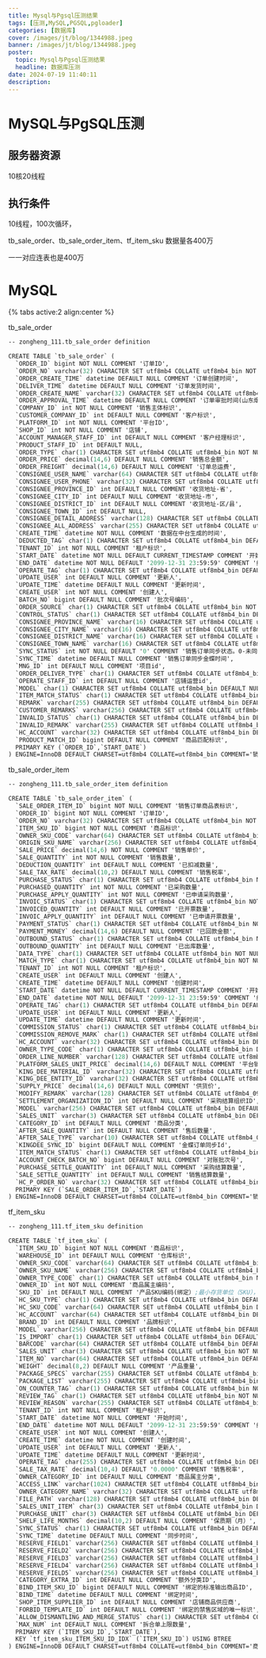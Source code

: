 ```yaml
---
title: Mysql与Pgsql压测结果
tags: [压测,MySQL,PGSQL,pgloader]
categories: [数据库]
cover: /images/jt/blog/1344988.jpeg
banner: /images/jt/blog/1344988.jpeg
poster:
  topic: Mysql与Pgsql压测结果
  headline: 数据库压测
date: 2024-07-19 11:40:11
description:
---
```

# MySQL与PgSQL压测

## 服务器资源

10核20线程

## 执行条件

10线程，100次循环，

tb_sale_order、tb_sale_order_item、tf_item_sku 数据量各400万

一一对应连表也是400万

# MySQL
{% tabs active:2 align:center %}

<!-- tab MySQL表信息 -->

tb_sale_order

```scheme
-- zongheng_111.tb_sale_order definition

CREATE TABLE `tb_sale_order` (
  `ORDER_ID` bigint NOT NULL COMMENT '订单ID',
  `ORDER_NO` varchar(32) CHARACTER SET utf8mb4 COLLATE utf8mb4_bin NOT NULL COMMENT '订单编号',
  `ORDER_CREATE_TIME` datetime DEFAULT NULL COMMENT '订单创建时间',
  `DELIVER_TIME` datetime DEFAULT NULL COMMENT '订单发货时间',
  `ORDER_CREATE_NAME` varchar(32) CHARACTER SET utf8mb4 COLLATE utf8mb4_bin DEFAULT NULL COMMENT '订单创建人名称',
  `ORDER_APPROVAL_TIME` datetime DEFAULT NULL COMMENT '订单审批时间(山东烟草)',
  `COMPANY_ID` int NOT NULL COMMENT '销售主体标识',
  `CUSTOMER_COMPANY_ID` int DEFAULT NULL COMMENT '客户标识',
  `PLATFORM_ID` int NOT NULL COMMENT '平台ID',
  `SHOP_ID` int NOT NULL COMMENT '店铺',
  `ACCOUNT_MANAGER_STAFF_ID` int DEFAULT NULL COMMENT '客户经理标识',
  `PRODUCT_STAFF_ID` int DEFAULT NULL,
  `ORDER_TYPE` char(1) CHARACTER SET utf8mb4 COLLATE utf8mb4_bin NOT NULL COMMENT '订单类型',
  `ORDER_PRICE` decimal(14,6) DEFAULT NULL COMMENT '销售总金额',
  `ORDER_FREIGHT` decimal(14,6) DEFAULT NULL COMMENT '订单总运费',
  `CONSIGNEE_USER_NAME` varchar(64) CHARACTER SET utf8mb4 COLLATE utf8mb4_bin NOT NULL COMMENT '收货人姓名',
  `CONSIGNEE_USER_PHONE` varchar(32) CHARACTER SET utf8mb4 COLLATE utf8mb4_bin NOT NULL COMMENT '收货人联系电话',
  `CONSIGNEE_PROVINCE_ID` int DEFAULT NULL COMMENT '收货地址-省',
  `CONSIGNEE_CITY_ID` int DEFAULT NULL COMMENT '收货地址-市',
  `CONSIGNEE_DISTRICT_ID` int DEFAULT NULL COMMENT '收货地址-区/县',
  `CONSIGNEE_TOWN_ID` int DEFAULT NULL,
  `CONSIGNEE_DETAIL_ADDRESS` varchar(128) CHARACTER SET utf8mb4 COLLATE utf8mb4_bin DEFAULT NULL COMMENT '收货地址-详细地址',
  `CONSIGNEE_ALL_ADDRESS` varchar(255) CHARACTER SET utf8mb4 COLLATE utf8mb4_bin DEFAULT NULL COMMENT '收货地址全拼',
  `CREATE_TIME` datetime NOT NULL COMMENT '数据在中台生成的时间',
  `DEDUCTED_TAG` char(1) CHARACTER SET utf8mb4 COLLATE utf8mb4_bin DEFAULT NULL COMMENT '被扣减标记;0:未被扣减 1:已被扣减',
  `TENANT_ID` int NOT NULL COMMENT '租户标识',
  `START_DATE` datetime NOT NULL DEFAULT CURRENT_TIMESTAMP COMMENT '开始时间',
  `END_DATE` datetime NOT NULL DEFAULT '2099-12-31 23:59:59' COMMENT '结束时间',
  `OPERATE_TAG` char(1) CHARACTER SET utf8mb4 COLLATE utf8mb4_bin DEFAULT NULL COMMENT '操作标记',
  `UPDATE_USER` int DEFAULT NULL COMMENT '更新人',
  `UPDATE_TIME` datetime DEFAULT NULL COMMENT '更新时间',
  `CREATE_USER` int NOT NULL COMMENT '创建人',
  `BATCH_NO` bigint DEFAULT NULL COMMENT '批次号编码',
  `ORDER_SOURCE` char(1) CHARACTER SET utf8mb4 COLLATE utf8mb4_bin NOT NULL DEFAULT '0' COMMENT '订单来源',
  `CONTROL_STATUS` char(1) CHARACTER SET utf8mb4 COLLATE utf8mb4_bin DEFAULT '0' COMMENT '订单状态',
  `CONSIGNEE_PROVINCE_NAME` varchar(16) CHARACTER SET utf8mb4 COLLATE utf8mb4_bin DEFAULT NULL COMMENT '省-名称',
  `CONSIGNEE_CITY_NAME` varchar(16) CHARACTER SET utf8mb4 COLLATE utf8mb4_bin DEFAULT NULL COMMENT '城市-名称',
  `CONSIGNEE_DISTRICT_NAME` varchar(16) CHARACTER SET utf8mb4 COLLATE utf8mb4_bin DEFAULT NULL COMMENT '区/县-名称',
  `CONSIGNEE_TOWN_NAME` varchar(16) CHARACTER SET utf8mb4 COLLATE utf8mb4_bin DEFAULT NULL COMMENT '街道-名称',
  `SYNC_STATUS` int NOT NULL DEFAULT '0' COMMENT '销售订单同步状态。0-未同步  1-已同步',
  `SYNC_TIME` datetime DEFAULT NULL COMMENT '销售订单同步金蝶时间',
  `MNG_ID` int DEFAULT NULL COMMENT '项目id',
  `ORDER_DELIVER_TYPE` char(1) CHARACTER SET utf8mb4 COLLATE utf8mb4_bin DEFAULT NULL COMMENT '订单销售类型：0-直运单; 1-标准销售单',
  `OPERATE_STAFF_ID` int DEFAULT NULL COMMENT '店铺运营id',
  `MODEL` char(1) CHARACTER SET utf8mb4 COLLATE utf8mb4_bin DEFAULT NULL COMMENT '模式',
  `ITEM_MATCH_STATUS` char(1) CHARACTER SET utf8mb4 COLLATE utf8mb4_bin DEFAULT '1' COMMENT '商品匹配状态：0-未匹配  1-已匹配',
  `REMARK` varchar(255) CHARACTER SET utf8mb4 COLLATE utf8mb4_bin DEFAULT NULL COMMENT '备注说明',
  `CUSTOMER_REMARKS` varchar(256) CHARACTER SET utf8mb4 COLLATE utf8mb4_bin DEFAULT NULL COMMENT '客户备注',
  `INVALID_STATUS` char(1) CHARACTER SET utf8mb4 COLLATE utf8mb4_bin DEFAULT '1' COMMENT '销售订单作废状态：0-作废  1-正常',
  `INVALID_REMARK` varchar(255) CHARACTER SET utf8mb4 COLLATE utf8mb4_bin DEFAULT NULL COMMENT '作废说明',
  `HC_ACCOUNT` varchar(32) CHARACTER SET utf8mb4 COLLATE utf8mb4_bin DEFAULT NULL COMMENT '慧采账号',
  `PRODUCT_MATCH_ID` bigint DEFAULT NULL COMMENT '商品匹配标识',
  PRIMARY KEY (`ORDER_ID`,`START_DATE`)
) ENGINE=InnoDB DEFAULT CHARSET=utf8mb4 COLLATE=utf8mb4_bin COMMENT='销售订单';
```

tb_sale_order_item

```scheme
-- zongheng_111.tb_sale_order_item definition

CREATE TABLE `tb_sale_order_item` (
  `SALE_ORDER_ITEM_ID` bigint NOT NULL COMMENT '销售订单商品表标识',
  `ORDER_ID` bigint NOT NULL COMMENT '订单ID',
  `ORDER_NO` varchar(32) CHARACTER SET utf8mb4 COLLATE utf8mb4_bin NOT NULL COMMENT '订单编号',
  `ITEM_SKU_ID` bigint NOT NULL COMMENT '商品标识',
  `OWNER_SKU_CODE` varchar(64) CHARACTER SET utf8mb4 COLLATE utf8mb4_bin DEFAULT NULL COMMENT '商品编码',
  `ORIGIN_SKU_NAME` varchar(256) CHARACTER SET utf8mb4 COLLATE utf8mb4_bin DEFAULT NULL COMMENT '原商品名称',
  `SALE_PRICE` decimal(14,6) NOT NULL COMMENT '销售单价',
  `SALE_QUANTITY` int NOT NULL COMMENT '销售数量',
  `DEDUCTION_QUANTITY` int DEFAULT NULL COMMENT '已扣减数量',
  `SALE_TAX_RATE` decimal(10,2) DEFAULT NULL COMMENT '销售税率',
  `PURCHASE_STATUS` char(1) CHARACTER SET utf8mb4 COLLATE utf8mb4_bin NOT NULL COMMENT '采购状态',
  `PURCHASED_QUANTITY` int NOT NULL COMMENT '已采购数量',
  `PURCHASE_APPLY_QUANTITY` int NOT NULL COMMENT '已申请采购数量',
  `INVOIC_STATUS` char(1) CHARACTER SET utf8mb4 COLLATE utf8mb4_bin NOT NULL COMMENT '开票状态',
  `INVOICED_QUANTITY` int DEFAULT NULL COMMENT '已开票数量',
  `INVOIC_APPLY_QUANTITY` int DEFAULT NULL COMMENT '已申请开票数量',
  `PAYMENT_STATUS` char(1) CHARACTER SET utf8mb4 COLLATE utf8mb4_bin NOT NULL COMMENT '回款状态',
  `PAYMENT_MONEY` decimal(14,6) DEFAULT NULL COMMENT '已回款金额',
  `OUTBOUND_STATUS` char(1) CHARACTER SET utf8mb4 COLLATE utf8mb4_bin NOT NULL COMMENT '出库状态',
  `OUTBOUND_QUANTITY` int DEFAULT NULL COMMENT '已出库数量',
  `DATA_TYPE` char(1) CHARACTER SET utf8mb4 COLLATE utf8mb4_bin NOT NULL COMMENT '商品来源类型;1.订单自带 2.补充采购',
  `MATCH_TYPE` char(1) CHARACTER SET utf8mb4 COLLATE utf8mb4_bin NOT NULL DEFAULT '0' COMMENT '店铺商品匹配类型 0-无供应商商品匹配   1-有供应商商品匹配   2-慧采商品只有当这个值为2时hc_account才有值',
  `TENANT_ID` int NOT NULL COMMENT '租户标识',
  `CREATE_USER` int DEFAULT NULL COMMENT '创建人',
  `CREATE_TIME` datetime DEFAULT NULL COMMENT '创建时间',
  `START_DATE` datetime NOT NULL DEFAULT CURRENT_TIMESTAMP COMMENT '开始时间',
  `END_DATE` datetime NOT NULL DEFAULT '2099-12-31 23:59:59' COMMENT '结束时间',
  `OPERATE_TAG` char(1) CHARACTER SET utf8mb4 COLLATE utf8mb4_bin DEFAULT NULL COMMENT '操作标记',
  `UPDATE_USER` int DEFAULT NULL COMMENT '更新人',
  `UPDATE_TIME` datetime DEFAULT NULL COMMENT '更新时间',
  `COMMISSION_STATUS` char(1) CHARACTER SET utf8mb4 COLLATE utf8mb4_bin DEFAULT '1' COMMENT '提成状态',
  `COMMISSION_REMOVE_MARK` char(1) CHARACTER SET utf8mb4 COLLATE utf8mb4_bin DEFAULT '0' COMMENT '提成剔除标记',
  `HC_ACCOUNT` varchar(32) CHARACTER SET utf8mb4 COLLATE utf8mb4_bin DEFAULT NULL COMMENT '慧采账号',
  `OWNER_TYPE_CODE` char(1) CHARACTER SET utf8mb4 COLLATE utf8mb4_bin DEFAULT NULL COMMENT '商品属主类型',
  `ORDER_LINE_NUMBER` varchar(128) CHARACTER SET utf8mb4 COLLATE utf8mb4_bin DEFAULT NULL COMMENT '订单行号',
  `PLATFORM_SALES_UNIT_PRICE` decimal(14,6) DEFAULT NULL COMMENT '平台销售单价',
  `KING_DEE_MATERIAL_ID` varchar(32) CHARACTER SET utf8mb4 COLLATE utf8mb4_bin DEFAULT NULL COMMENT '金蝶销售订单物料唯一主键',
  `KING_DEE_ENTITY_ID` varchar(32) CHARACTER SET utf8mb4 COLLATE utf8mb4_bin DEFAULT NULL COMMENT '金蝶分录行唯一编码',
  `SUPPLY_PRICE` decimal(14,6) DEFAULT NULL COMMENT '供货价',
  `MODIFY_REMARK` varchar(128) CHARACTER SET utf8mb4 COLLATE utf8mb4_0900_ai_ci DEFAULT NULL COMMENT '修改总价的商品记录下总价',
  `SETTLEMENT_ORGANIZATION_ID` int DEFAULT NULL COMMENT '采购结算组织ID',
  `MODEL` varchar(256) CHARACTER SET utf8mb4 COLLATE utf8mb4_bin DEFAULT NULL COMMENT '型号/规格',
  `SALES_UNIT` varchar(3) CHARACTER SET utf8mb4 COLLATE utf8mb4_bin DEFAULT NULL COMMENT '基本单位',
  `CATEGORY_ID` int DEFAULT NULL COMMENT '商品分类',
  `AFTER_SALE_QUANTITY` int DEFAULT NULL COMMENT '售后数量',
  `AFTER_SALE_TYPE` varchar(10) CHARACTER SET utf8mb4 COLLATE utf8mb4_0900_ai_ci DEFAULT NULL COMMENT 'SEND:补货,RETURN:退回',
  `KINGDEE_SYNC_ID` bigint DEFAULT NULL COMMENT '金蝶订单同步Id',
  `ITEM_MATCH_STATUS` char(1) CHARACTER SET utf8mb4 COLLATE utf8mb4_bin DEFAULT '1' COMMENT '商品匹配状态：0-未匹配  1-已匹配',
  `ACCOUNT_CHECK_BATCH_NO` bigint DEFAULT NULL COMMENT '对账批次号',
  `PURCHASE_SETTLE_QUANTITY` int DEFAULT NULL COMMENT '采购结算数量',
  `SALE_SETTLE_QUANTITY` int DEFAULT NULL COMMENT '销售结算数量',
  `HC_P_ORDER_NO` varchar(32) CHARACTER SET utf8mb4 COLLATE utf8mb4_bin DEFAULT NULL COMMENT '慧采父订单编号',
  PRIMARY KEY (`SALE_ORDER_ITEM_ID`,`START_DATE`)
) ENGINE=InnoDB DEFAULT CHARSET=utf8mb4 COLLATE=utf8mb4_bin COMMENT='销售订单商品';
```

tf_item_sku

```scheme
-- zongheng_111.tf_item_sku definition

CREATE TABLE `tf_item_sku` (
  `ITEM_SKU_ID` bigint NOT NULL COMMENT '商品标识',
  `WAREHOUSE_ID` int DEFAULT NULL COMMENT '仓库标识',
  `OWNER_SKU_CODE` varchar(64) CHARACTER SET utf8mb4 COLLATE utf8mb4_bin DEFAULT NULL COMMENT '商品编码（属主定义）',
  `OWNER_SKU_NAME` varchar(256) CHARACTER SET utf8mb4 COLLATE utf8mb4_bin NOT NULL COMMENT '商品名称（属主定义）',
  `OWNER_TYPE_CODE` char(1) CHARACTER SET utf8mb4 COLLATE utf8mb4_bin NOT NULL COMMENT '商品属主类型',
  `OWNER_ID` int NOT NULL COMMENT '商品属主编码',
  `SKU_ID` int DEFAULT NULL COMMENT '产品SKU编码(绑定）;最小存货单位（SKU），全称为Stock Keeping Unit，即库存进出计量的基本单元',
  `HC_SKU_TYPE` char(1) CHARACTER SET utf8mb4 COLLATE utf8mb4_bin DEFAULT '0' COMMENT '是否慧采商品，0否 1是',
  `HC_SKU_CODE` varchar(64) CHARACTER SET utf8mb4 COLLATE utf8mb4_bin DEFAULT NULL COMMENT '慧采商品编码',
  `HC_ACCOUNT` varchar(64) CHARACTER SET utf8mb4 COLLATE utf8mb4_bin DEFAULT '0' COMMENT '慧采账号',
  `BRAND_ID` int DEFAULT NULL COMMENT '品牌标识',
  `MODEL` varchar(256) CHARACTER SET utf8mb4 COLLATE utf8mb4_bin DEFAULT NULL COMMENT '型号',
  `IS_IMPORT` char(1) CHARACTER SET utf8mb4 COLLATE utf8mb4_bin DEFAULT NULL COMMENT '是否进口',
  `BARCODE` varchar(64) CHARACTER SET utf8mb4 COLLATE utf8mb4_bin DEFAULT NULL COMMENT '产品条形码',
  `SALES_UNIT` char(3) CHARACTER SET utf8mb4 COLLATE utf8mb4_bin NOT NULL COMMENT '基本单位',
  `ITEM_NO` varchar(64) CHARACTER SET utf8mb4 COLLATE utf8mb4_bin DEFAULT NULL COMMENT '货号',
  `WEIGHT` decimal(8,2) DEFAULT NULL COMMENT '产品重量',
  `PACKAGE_SPECS` varchar(255) CHARACTER SET utf8mb4 COLLATE utf8mb4_bin DEFAULT NULL COMMENT '包装规格',
  `PACKAGE_LIST` varchar(255) CHARACTER SET utf8mb4 COLLATE utf8mb4_bin DEFAULT NULL COMMENT '包装清单',
  `ON_COUNTER_TAG` char(1) CHARACTER SET utf8mb4 COLLATE utf8mb4_bin NOT NULL DEFAULT '1' COMMENT '上柜状态',
  `REVIEW_TAG` char(1) CHARACTER SET utf8mb4 COLLATE utf8mb4_bin NOT NULL COMMENT '审核状态',
  `REVIEW_REASON` varchar(255) CHARACTER SET utf8mb4 COLLATE utf8mb4_bin DEFAULT NULL COMMENT '审核原因;配置CONFIG_LIST',
  `TENANT_ID` int NOT NULL COMMENT '租户标识',
  `START_DATE` datetime NOT NULL COMMENT '开始时间',
  `END_DATE` datetime NOT NULL DEFAULT '2099-12-31 23:59:59' COMMENT '结束时间',
  `CREATE_USER` int NOT NULL COMMENT '创建人',
  `CREATE_TIME` datetime NOT NULL COMMENT '创建时间',
  `UPDATE_USER` int DEFAULT NULL COMMENT '更新人',
  `UPDATE_TIME` datetime DEFAULT NULL COMMENT '更新时间',
  `OPERATE_TAG` char(255) CHARACTER SET utf8mb4 COLLATE utf8mb4_bin DEFAULT NULL COMMENT '操作标记;1:新增，2修改 3：新增后即删除 4：修改后删除',
  `SALE_TAX_RATE` decimal(10,4) DEFAULT '0.0000' COMMENT '销售税率',
  `OWNER_CATEGORY_ID` int DEFAULT NULL COMMENT '商品属主分类',
  `ACCESS_LINK` varchar(1024) CHARACTER SET utf8mb4 COLLATE utf8mb4_bin DEFAULT NULL COMMENT '访问链接',
  `OWNER_CATEGORY_NAME` varchar(32) CHARACTER SET utf8mb4 COLLATE utf8mb4_bin DEFAULT NULL COMMENT '商品属主分类名称',
  `FILE_PATH` varchar(128) CHARACTER SET utf8mb4 COLLATE utf8mb4_bin DEFAULT NULL COMMENT '商品图片',
  `SALES_UNIT_ITEM` char(3) CHARACTER SET utf8mb4 COLLATE utf8mb4_bin DEFAULT NULL COMMENT '销售单位',
  `PURCHASE_UNIT` char(3) CHARACTER SET utf8mb4 COLLATE utf8mb4_bin DEFAULT NULL COMMENT '采购单位',
  `SHELF_LIFE_MONTHS` decimal(10,2) DEFAULT NULL COMMENT '保质期（月）',
  `SYNC_STATUS` char(1) CHARACTER SET utf8mb4 COLLATE utf8mb4_bin DEFAULT '0' COMMENT '同步状态 0未同步 1已同步',
  `SYNC_TIME` datetime DEFAULT NULL COMMENT '同步时间',
  `RESERVE_FIELD1` varchar(256) CHARACTER SET utf8mb4 COLLATE utf8mb4_bin DEFAULT NULL COMMENT '预留字段1',
  `RESERVE_FIELD2` varchar(256) CHARACTER SET utf8mb4 COLLATE utf8mb4_bin DEFAULT NULL COMMENT '预留字段2',
  `RESERVE_FIELD3` varchar(256) CHARACTER SET utf8mb4 COLLATE utf8mb4_bin DEFAULT NULL COMMENT '预留字段3',
  `RESERVE_FIELD4` varchar(256) CHARACTER SET utf8mb4 COLLATE utf8mb4_bin DEFAULT NULL COMMENT '预留字段4',
  `RESERVE_FIELD5` varchar(256) CHARACTER SET utf8mb4 COLLATE utf8mb4_bin DEFAULT NULL COMMENT '预留字段5',
  `CATEGORY_EXTRA_ID` int DEFAULT NULL COMMENT '额外分类ID',
  `BIND_ITEM_SKU_ID` bigint DEFAULT NULL COMMENT '绑定的标准输出商品ID',
  `BIND_TIME` datetime DEFAULT NULL COMMENT '绑定时间',
  `SHOP_ITEM_SUPPLIER_ID` int DEFAULT NULL COMMENT '店铺商品供应商',
  `FORBID_TEMPLATE_ID` int DEFAULT NULL COMMENT '绑定的禁售区域的唯一标识',
  `ALLOW_DISMANTLING_AND_MERGE_STATUS` char(1) CHARACTER SET utf8mb4 COLLATE utf8mb4_bin DEFAULT '0' COMMENT '拆合单规则是否允许：1-允许，0-不允许',
  `MAX_NUM` int DEFAULT NULL COMMENT '拆合单上限数量',
  PRIMARY KEY (`ITEM_SKU_ID`,`START_DATE`),
  KEY `tf_item_sku_ITEM_SKU_ID_IDX` (`ITEM_SKU_ID`) USING BTREE
) ENGINE=InnoDB DEFAULT CHARSET=utf8mb4 COLLATE=utf8mb4_bin COMMENT='商品SKU信息表;';
```

<!-- tab MySQL执行语句 ->

新·中台#(tb_sale_order)#分页查询

```sql
select
    ORDER_ID,
    ORDER_NO,
    ORDER_CREATE_TIME,
    DELIVER_TIME,
    ORDER_CREATE_NAME,
    ORDER_APPROVAL_TIME,
     COMPANY_ID,
     CUSTOMER_COMPANY_ID,
     PLATFORM_ID, SHOP_ID,
     ACCOUNT_MANAGER_STAFF_ID,
     PRODUCT_STAFF_ID,
     ORDER_TYPE,
     ORDER_PRICE
from tb_sale_order
limit 0,500;
```

新·中台#(tb_sale_order)#条件查询

```sql
select
    ORDER_ID,
    ORDER_NO,
    ORDER_CREATE_TIME,
    DELIVER_TIME,
    ORDER_CREATE_NAME,
    ORDER_APPROVAL_TIME,
     COMPANY_ID,
     CUSTOMER_COMPANY_ID,
     PLATFORM_ID, SHOP_ID,
     ACCOUNT_MANAGER_STAFF_ID,
     PRODUCT_STAFF_ID,
     ORDER_TYPE,
     ORDER_PRICE
from tb_sale_order tso
where tso.ORDER_ID = 100023;
```

新·中台#(tb_sale_order、tb_sale_order_item、tf_item_sku)#连表分页查询

```sql
select
    tso.ORDER_ID ,
    tso.ORDER_CREATE_NAME ,
    tso.START_DATE ,
    tsoi.SALE_ORDER_ITEM_ID ,
    tsoi.SALE_PRICE ,
    tsoi.SALE_QUANTITY ,
    tsoi.START_DATE ,
    tis.ITEM_SKU_ID ,
    tis.OWNER_SKU_NAME ,
    tis.START_DATE
from tb_sale_order tso
left join tb_sale_order_item tsoi on tso.ORDER_ID = tsoi.ORDER_ID
left join tf_item_sku tis on tsoi.ITEM_SKU_ID = tis.ITEM_SKU_ID
limit 0,1000;
```

<!-- tab MySQL执行结果 ->

| label                                                        | 样本 | 平均值 ms | 最小值 ms | 最大值 ms | 标准偏差           | 异常% | 吞吐量             | 接收 KB/sec        | 发送 KB/sec | 平均字节数 |
| ------------------------------------------------------------ | ---- | --------- | --------- | --------- | ------------------ | ----- | ------------------ | ------------------ | ----------- | ---------- |
| 新·中台#(tb_sale_order)#分页查询                             | 1000 | 5         | 2         | 431       | 19.89454495584154  | 0.0   | 2.4540539744631147 | 124.84759941372651 | 0.0         | 52095.0    |
| 新·中台#(tb_sale_order)#条件查询                             | 1000 | 0         | 0         | 4         | 0.4020149250960716 | 0.0   | 2.4567006510256726 | 0.74372773615035   | 0.0         | 310.0      |
| 新·中台#(tb_sale_order、tb_sale_order_item、tf_item_sku)#连表分页查询 | 1000 | 4047      | 3496      | 5816      | 372.96866342897783 | 0.0   | 2.435798442550476  | 263.58479044826    | 0.0         | 110810.0   |
| 总体                                                         | 3000 | 1351      | 0         | 5816      | 1918.7305292496276 | 0.0   | 7.299518718399167  | 387.8225740961979  | 0.0         | 54405.0    |

{% endtabs %}

# PgSQL
{% tabs active:2 align:center %}

<!-- tab PgSQL表信息 ->
tb_sale_order

```scheme
-- zongheng_111.tb_sale_order definition

-- Drop table

-- DROP TABLE zongheng_111.tb_sale_order;

CREATE TABLE zongheng_111.tb_sale_order (
	order_id int8 NOT NULL,
	order_no varchar(32) NOT NULL,
	order_create_time timestamptz NULL,
	deliver_time timestamptz NULL,
	order_create_name varchar(32) NULL,
	order_approval_time timestamptz NULL,
	company_id int4 NOT NULL,
	customer_company_id int4 NULL,
	platform_id int4 NOT NULL,
	shop_id int4 NOT NULL,
	account_manager_staff_id int4 NULL,
	product_staff_id int4 NULL,
	order_type bpchar(1) NOT NULL,
	order_price numeric(14, 6) NULL,
	order_freight numeric(14, 6) NULL,
	consignee_user_name varchar(64) NOT NULL,
	consignee_user_phone varchar(32) NOT NULL,
	consignee_province_id int4 NULL,
	consignee_city_id int4 NULL,
	consignee_district_id int4 NULL,
	consignee_town_id int4 NULL,
	consignee_detail_address varchar(128) NULL,
	consignee_all_address varchar(255) NULL,
	create_time timestamptz NOT NULL,
	deducted_tag bpchar(1) NULL,
	tenant_id int4 NOT NULL,
	start_date timestamptz NOT NULL DEFAULT CURRENT_TIMESTAMP,
	end_date timestamptz NOT NULL DEFAULT '2099-12-31 23:59:59+08'::timestamp with time zone,
	operate_tag bpchar(1) NULL,
	update_user int4 NULL,
	update_time timestamptz NULL,
	create_user int4 NOT NULL,
	batch_no int8 NULL,
	order_source bpchar(1) NOT NULL DEFAULT '0'::bpchar,
	control_status bpchar(1) NULL DEFAULT '0'::bpchar,
	consignee_province_name varchar(16) NULL,
	consignee_city_name varchar(16) NULL,
	consignee_district_name varchar(16) NULL,
	consignee_town_name varchar(16) NULL,
	sync_status int4 NOT NULL DEFAULT 0,
	sync_time timestamptz NULL,
	mng_id int4 NULL,
	order_deliver_type bpchar(1) NULL,
	operate_staff_id int4 NULL,
	model bpchar(1) NULL,
	item_match_status bpchar(1) NULL DEFAULT '1'::bpchar,
	remark varchar(255) NULL,
	customer_remarks varchar(256) NULL,
	invalid_status bpchar(1) NULL DEFAULT '1'::bpchar,
	invalid_remark varchar(255) NULL,
	hc_account varchar(32) NULL,
	product_match_id int8 NULL,
	CONSTRAINT idx_19683_primary PRIMARY KEY (order_id, start_date)
);
```

tb_sale_order_item

```scheme
-- zongheng_111.tb_sale_order_item definition

-- Drop table

-- DROP TABLE zongheng_111.tb_sale_order_item;

CREATE TABLE zongheng_111.tb_sale_order_item (
	sale_order_item_id int8 NOT NULL,
	order_id int8 NOT NULL,
	order_no varchar(32) NOT NULL,
	item_sku_id int8 NOT NULL,
	owner_sku_code varchar(64) NULL,
	origin_sku_name varchar(256) NULL,
	sale_price numeric(14, 6) NOT NULL,
	sale_quantity int4 NOT NULL,
	deduction_quantity int4 NULL,
	sale_tax_rate numeric(10, 2) NULL,
	purchase_status bpchar(1) NOT NULL,
	purchased_quantity int4 NOT NULL,
	purchase_apply_quantity int4 NOT NULL,
	invoic_status bpchar(1) NOT NULL,
	invoiced_quantity int4 NULL,
	invoic_apply_quantity int4 NULL,
	payment_status bpchar(1) NOT NULL,
	payment_money numeric(14, 6) NULL,
	outbound_status bpchar(1) NOT NULL,
	outbound_quantity int4 NULL,
	data_type bpchar(1) NOT NULL,
	match_type bpchar(1) NOT NULL DEFAULT '0'::bpchar,
	tenant_id int4 NOT NULL,
	create_user int4 NULL,
	create_time timestamptz NULL,
	start_date timestamptz NOT NULL DEFAULT CURRENT_TIMESTAMP,
	end_date timestamptz NOT NULL DEFAULT '2099-12-31 23:59:59+08'::timestamp with time zone,
	operate_tag bpchar(1) NULL,
	update_user int4 NULL,
	update_time timestamptz NULL,
	commission_status bpchar(1) NULL DEFAULT '1'::bpchar,
	commission_remove_mark bpchar(1) NULL DEFAULT '0'::bpchar,
	hc_account varchar(32) NULL,
	owner_type_code bpchar(1) NULL,
	order_line_number varchar(128) NULL,
	platform_sales_unit_price numeric(14, 6) NULL,
	king_dee_material_id varchar(32) NULL,
	king_dee_entity_id varchar(32) NULL,
	supply_price numeric(14, 6) NULL,
	modify_remark varchar(128) NULL,
	settlement_organization_id int4 NULL,
	model varchar(256) NULL,
	sales_unit varchar(3) NULL,
	category_id int4 NULL,
	after_sale_quantity int4 NULL,
	after_sale_type varchar(10) NULL,
	kingdee_sync_id int8 NULL,
	item_match_status bpchar(1) NULL DEFAULT '1'::bpchar,
	account_check_batch_no int8 NULL,
	purchase_settle_quantity int4 NULL,
	sale_settle_quantity int4 NULL,
	hc_p_order_no varchar(32) NULL,
	CONSTRAINT idx_19695_primary PRIMARY KEY (sale_order_item_id, start_date)
);
```

tf_item_sku

```scheme
-- zongheng_111.tf_item_sku definition

-- Drop table

-- DROP TABLE zongheng_111.tf_item_sku;

CREATE TABLE zongheng_111.tf_item_sku (
	item_sku_id int8 NOT NULL,
	warehouse_id int4 NULL,
	owner_sku_code varchar(64) NULL,
	owner_sku_name varchar(256) NOT NULL,
	owner_type_code bpchar(1) NOT NULL,
	owner_id int4 NOT NULL,
	sku_id int4 NULL,
	hc_sku_type bpchar(1) NULL DEFAULT '0'::bpchar,
	hc_sku_code varchar(64) NULL,
	hc_account varchar(64) NULL DEFAULT '0'::character varying,
	brand_id int4 NULL,
	model varchar(256) NULL,
	is_import bpchar(1) NULL,
	barcode varchar(64) NULL,
	sales_unit bpchar(3) NOT NULL,
	item_no varchar(64) NULL,
	weight numeric(8, 2) NULL,
	package_specs varchar(255) NULL,
	package_list varchar(255) NULL,
	on_counter_tag bpchar(1) NOT NULL DEFAULT '1'::bpchar,
	review_tag bpchar(1) NOT NULL,
	review_reason varchar(255) NULL,
	tenant_id int4 NOT NULL,
	start_date timestamptz NOT NULL,
	end_date timestamptz NOT NULL DEFAULT '2099-12-31 23:59:59+08'::timestamp with time zone,
	create_user int4 NOT NULL,
	create_time timestamptz NOT NULL,
	update_user int4 NULL,
	update_time timestamptz NULL,
	operate_tag bpchar(255) NULL,
	sale_tax_rate numeric(10, 4) NULL DEFAULT 0.0000,
	owner_category_id int4 NULL,
	access_link varchar(1024) NULL,
	owner_category_name varchar(32) NULL,
	file_path varchar(128) NULL,
	sales_unit_item bpchar(3) NULL,
	purchase_unit bpchar(3) NULL,
	shelf_life_months numeric(10, 2) NULL,
	sync_status bpchar(1) NULL DEFAULT '0'::bpchar,
	sync_time timestamptz NULL,
	reserve_field1 varchar(256) NULL,
	reserve_field2 varchar(256) NULL,
	reserve_field3 varchar(256) NULL,
	reserve_field4 varchar(256) NULL,
	reserve_field5 varchar(256) NULL,
	category_extra_id int4 NULL,
	bind_item_sku_id int8 NULL,
	bind_time timestamptz NULL,
	shop_item_supplier_id int4 NULL,
	forbid_template_id int4 NULL,
	allow_dismantling_and_merge_status bpchar(1) NULL DEFAULT '0'::bpchar,
	max_num int4 NULL,
	CONSTRAINT idx_19706_primary PRIMARY KEY (item_sku_id, start_date)
);
CREATE INDEX idx_19706_tf_item_sku_item_sku_id_idx ON zongheng_111.tf_item_sku USING btree (item_sku_id);
```

<!-- tab PgSQL执行语句 ->
新·中台#PGSQL(tb_sale_order)#分页查询

```sql
select
    ORDER_ID,
    ORDER_NO,
    ORDER_CREATE_TIME,
    DELIVER_TIME,
    ORDER_CREATE_NAME,
    ORDER_APPROVAL_TIME,
     COMPANY_ID,
     CUSTOMER_COMPANY_ID,
     PLATFORM_ID, SHOP_ID,
     ACCOUNT_MANAGER_STAFF_ID,
     PRODUCT_STAFF_ID,
     ORDER_TYPE,
     ORDER_PRICE
from tb_sale_order
limit 500
offset 0;
```

新·中台#PGSQL(tb_sale_order)#条件查询

```sql
select
    ORDER_ID,
    ORDER_NO,
    ORDER_CREATE_TIME,
    DELIVER_TIME,
    ORDER_CREATE_NAME,
    ORDER_APPROVAL_TIME,
     COMPANY_ID,
     CUSTOMER_COMPANY_ID,
     PLATFORM_ID, SHOP_ID,
     ACCOUNT_MANAGER_STAFF_ID,
     PRODUCT_STAFF_ID,
     ORDER_TYPE,
     ORDER_PRICE
from tb_sale_order tso
where tso.ORDER_ID = 100023;
```

新·中台#PGSQL(tb_sale_order、tb_sale_order_item、tf_item_sku)#连表分页查询

```sql
select
    tso.ORDER_ID ,
    tso.ORDER_CREATE_NAME ,
    tso.START_DATE ,
    tsoi.SALE_ORDER_ITEM_ID ,
    tsoi.SALE_PRICE ,
    tsoi.SALE_QUANTITY ,
    tsoi.START_DATE ,
    tis.ITEM_SKU_ID ,
    tis.OWNER_SKU_NAME ,
    tis.START_DATE
from tb_sale_order tso
left join tb_sale_order_item tsoi on tso.ORDER_ID = tsoi.ORDER_ID
left join tf_item_sku tis on tsoi.ITEM_SKU_ID = tis.ITEM_SKU_ID
limit 1000
offset 0;
```

<!-- tab PgSQL执行结果 ->
| label                                                        | 样本 | 平均值 ms | 最小值 ms | 最大值 ms | 标准偏差           | 异常% | 吞吐量             | 接收 KB/sec        | 发送 KB/sec | 平均字节数         |
| ------------------------------------------------------------ | ---- | --------- | --------- | --------- | ------------------ | ----- | ------------------ | ------------------ | ----------- | ------------------ |
| 新·中台#PGSQL(tb_sale_order)#分页查询                        | 1000 | 4         | 3         | 251       | 9.86334304381633   | 0.0   | 2.1433240813177155 | 117.31769019322067 | 0.0         | 56050.0            |
| 新·中台#PGSQL(tb_sale_order)#条件查询                        | 1000 | 0         | 0         | 11        | 0.5954149813365464 | 0.0   | 2.1445283431588473 | 0.6575995114764435 | 0.0         | 314.0              |
| 新·中台#PGSQL(tb_sale_order、tb_sale_order_item、tf_item_sku)#连表分页查询 | 1000 | 4398      | 1682      | 8430      | 2235.9899229895923 | 0.0   | 2.1361678857064734 | 267.7493209155669  | 0.0         | 128349.137         |
| 总体                                                         | 3000 | 1467      | 0         | 8430      | 2441.277049545631  | 0.0   | 6.404850606859595  | 385.1106925811815  | 0.0         | 61571.045666666665 |
{% endtabs %}
# 综合比对结果

| label                                                        | 样本 | 平均值 ms | 最小值 ms | 最大值 ms | 标准偏差           | 异常% | 吞吐量             | 接收 KB/sec        | 发送 KB/sec | 平均字节数         |
| ------------------------------------------------------------ | ---- | --------- | --------- | --------- | ------------------ | ----- | ------------------ | ------------------ | ----------- | ------------------ |
| 新·中台#MySQL(tb_sale_order)#分页查询                        | 1000 | 5         | 2         | 431       | 19.89454495584154  | 0.0   | 2.4540539744631147 | 124.84759941372651 | 0.0         | 52095.0            |
| 新·中台#MySQL(tb_sale_order)#条件查询                        | 1000 | 0         | 0         | 4         | 0.4020149250960716 | 0.0   | 2.4567006510256726 | 0.74372773615035   | 0.0         | 310.0              |
| 新·中台#MySQL(tb_sale_order、tb_sale_order_item、tf_item_sku)#连表分页查询 | 1000 | 4047      | 3496      | 5816      | 372.96866342897783 | 0.0   | 2.435798442550476  | 263.58479044826    | 0.0         | 110810.0           |
| MySQL总体                                                    | 3000 | 1351      | 0         | 5816      | 1918.7305292496276 | 0.0   | 7.299518718399167  | 387.8225740961979  | 0.0         | 54405.0            |
|                                                              |      |           |           |           |                    |       |                    |                    |             |                    |
| 新·中台#PGSQL(tb_sale_order)#分页查询                        | 1000 | 4         | 3         | 251       | 9.86334304381633   | 0.0   | 2.1433240813177155 | 117.31769019322067 | 0.0         | 56050.0            |
| 新·中台#PGSQL(tb_sale_order)#条件查询                        | 1000 | 0         | 0         | 11        | 0.5954149813365464 | 0.0   | 2.1445283431588473 | 0.6575995114764435 | 0.0         | 314.0              |
| 新·中台#PGSQL(tb_sale_order、tb_sale_order_item、tf_item_sku)#连表分页查询 | 1000 | 4398      | 1682      | 8430      | 2235.9899229895923 | 0.0   | 2.1361678857064734 | 267.7493209155669  | 0.0         | 128349.137         |
| PgSQL总体                                                    | 3000 | 1467      | 0         | 8430      | 2441.277049545631  | 0.0   | 6.404850606859595  | 385.1106925811815  | 0.0         | 61571.045666666665 |

# 附录

MySQL8同步数据至PgSQL15

```bash
 pgloader --debug --verbose mysql://zongheng_sdb:[password]@192.168.0.200:3165/zongheng_111 postgresql://postgres:[password]@192.168.0.200:5432/zongheng_111
```

防止GC建议执行

```bash
pgloader mysql://zongheng_sdb:[password]@192.168.0.200:3165/zongheng_111 postgresql://postgres:[password]@192.168.0.200:5432/zongheng_111
```



